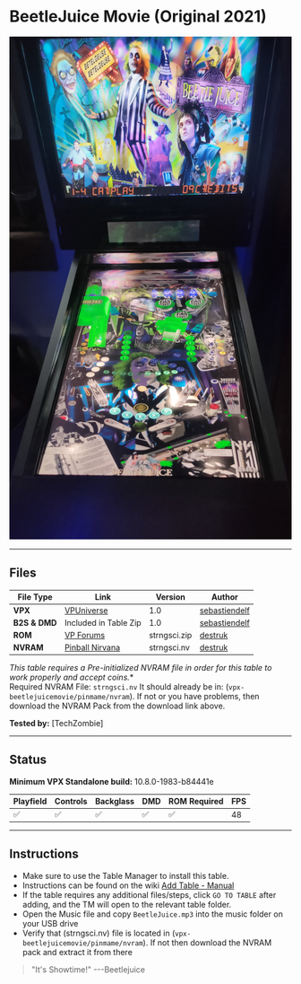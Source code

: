# BeetleJuice Movie (Original 2021)

![Table Preview](../../images/vpx-beetlejuicemovie.jpg)

---

## Files
| File Type | Link | Version | Author | 
|-----------|--------|----------|--------------|
| **VPX** | [VPUniverse](https://vpuniverse.com/files/file/7875-beetlejuice-movie-10-vpx/) | 1.0 | [sebastiendelf](https://vpuniverse.com/profile/42328-sebastiendelf/) |
| **B2S & DMD** | Included in Table Zip | 1.0 | [sebastiendelf](https://vpuniverse.com/profile/42328-sebastiendelf/) |
| **ROM** | [VP Forums](https://www.vpforums.org/index.php?app=downloads&showfile=715)  | strngsci.zip | [destruk](https://www.vpforums.org/index.php?showuser=5)  |
| **NVRAM** | [Pinball Nirvana](https://pinballnirvana.com/forums/resources/bally-6803-gottlieb-gts3-nvram-pack.3346/)  | strngsci.nv | [destruk](https://www.vpforums.org/index.php?showuser=5)  |

*This table requires a Pre-initialized NVRAM file in order for this table to work properly and accept coins.**  
Required NVRAM File: `strngsci.nv` 
It should already be in: (`vpx-beetlejuicemovie/pinmame/nvram`). If not or you have problems, then download the NVRAM Pack from the download link above.

**Tested by:** [TechZombie]

---

## Status 

**Minimum VPX Standalone build:** 10.8.0-1983-b84441e

| Playfield | Controls | Backglass | DMD | ROM Required | FPS | 
|-----------|----------|-----------|-----|--------------|-----|
| :white_check_mark: | :white_check_mark: | :white_check_mark: | :white_check_mark: | :white_check_mark: | 48 |

---

## Instructions

- Make sure to use the Table Manager to install this table.
- Instructions can be found on the wiki [Add Table - Manual](https://github.com/LegendsUnchained/vpx-standalone-alp4k/wiki/%5B04%5D-%F0%9F%A7%A1-TM-%E2%80%90-Other-Features#add-table---manual)
- If the table requires any additional files/steps, click `GO TO TABLE` after adding, and the TM will open to the relevant table folder.
- Open the Music file and copy `BeetleJuice.mp3` into the music folder on your USB drive
- Verify that (strngsci.nv) file is located in (`vpx-beetlejuicemovie/pinmame/nvram`). If not then download the NVRAM pack and extract it from there
> "It's Showtime!"
> ---Beetlejuice

